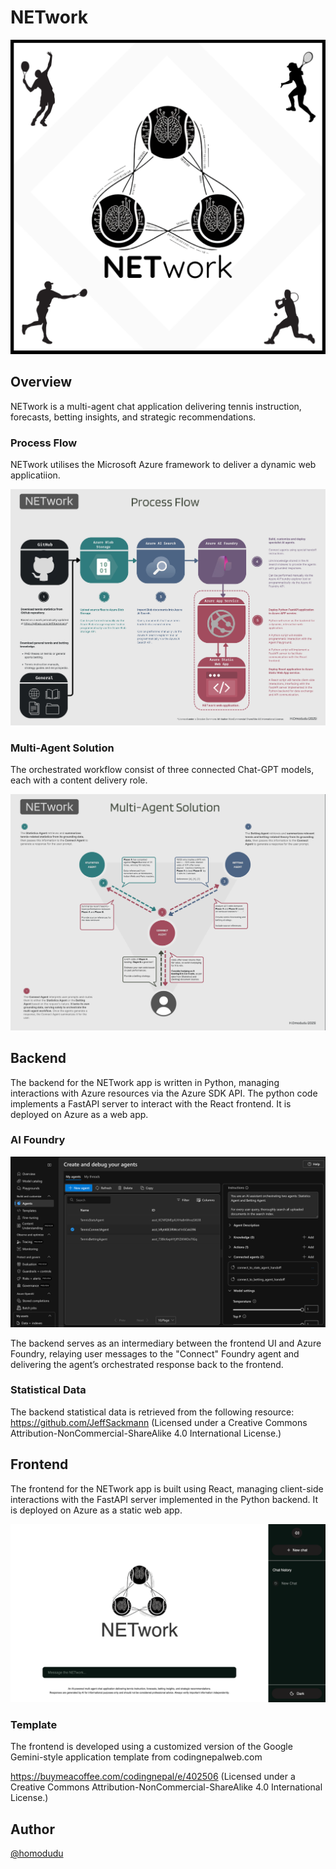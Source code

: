 # NETwork
![alt text](https://github.com/homodudu/Machine-Learning/blob/main/NETwork/_documentation/NETwork%20Welcome%20Poster.png)

## Overview
NETwork is a multi-agent chat application delivering tennis instruction, forecasts, betting insights, and strategic recommendations.

### Process Flow
NETwork utilises the Microsoft Azure framework to deliver a dynamic web applicatiion.

![alt text](https://github.com/homodudu/Machine-Learning/blob/main/NETwork/_documentation/Process%20Flow.png)

### Multi-Agent Solution
The orchestrated workflow consist of three connected Chat-GPT models, each with a content delivery role. 

![alt text](https://github.com/homodudu/Machine-Learning/blob/main/NETwork/_documentation/Multi-Agent%20Solution.png)

## Backend
The backend for the NETwork app is written in Python, managing interactions with Azure resources via the Azure SDK API. The python code implements a FastAPI server to interact with the React frontend. It is deployed on Azure as a web app. 

### AI Foundry

![alt text](https://github.com/homodudu/Machine-Learning/blob/main/NETwork/_documentation/Foundry%20Portal.png)

The backend serves as an intermediary between the frontend UI and Azure Foundry, relaying user messages to the "Connect" Foundry agent and delivering the agent’s orchestrated response back to the frontend.

### Statistical Data
The backend statistical data is retrieved from the following resource:
https://github.com/JeffSackmann (Licensed under a Creative Commons Attribution-NonCommercial-ShareAlike 4.0 International License.)

## Frontend
The frontend for the NETwork app is built using React, managing client-side interactions with the FastAPI server implemented in the Python backend. It is deployed on Azure as a static web app.

![alt text](https://github.com/homodudu/Machine-Learning/blob/main/NETwork/_documentation/NETwork%20Frontend%20React.png)

### Template
The frontend is developed using a customized version of the Google Gemini-style application template from codingnepalweb.com

https://buymeacoffee.com/codingnepal/e/402506 (Licensed under a Creative Commons Attribution-NonCommercial-ShareAlike 4.0 International License.)

## Author
[@homodudu](https://github.com/homodudu)
